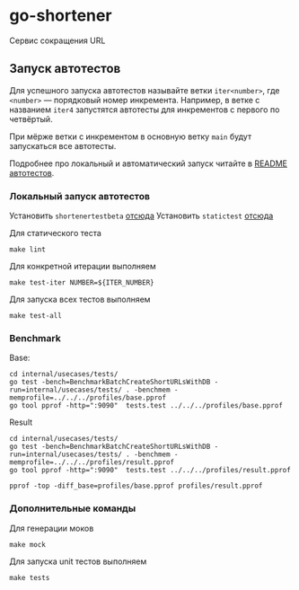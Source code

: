 # go-shortener
Сервис сокращения URL


## Запуск автотестов

Для успешного запуска автотестов называйте ветки `iter<number>`, где `<number>` — порядковый номер инкремента. Например, в ветке с названием `iter4` запустятся автотесты для инкрементов с первого по четвёртый.

При мёрже ветки с инкрементом в основную ветку `main` будут запускаться все автотесты.

Подробнее про локальный и автоматический запуск читайте в [README автотестов](https://github.com/Yandex-Practicum/go-autotests).

### Локальный запуск автотестов

Установить `shortenertestbeta` [отсюда](https://github.com/Yandex-Practicum/go-autotests?tab=readme-ov-file#%D1%82%D1%80%D0%B5%D0%BA-%D1%81%D0%B5%D1%80%D0%B2%D0%B8%D1%81-%D1%81%D0%BE%D0%BA%D1%80%D0%B0%D1%89%D0%B5%D0%BD%D0%B8%D1%8F-url)
Установить `statictest` [отсюда](https://github.com/Yandex-Practicum/go-autotests?tab=readme-ov-file#%D1%82%D1%80%D0%B5%D0%BA-%D1%81%D0%B5%D1%80%D0%B2%D0%B8%D1%81-%D1%81%D0%BE%D0%BA%D1%80%D0%B0%D1%89%D0%B5%D0%BD%D0%B8%D1%8F-url)

Для статического теста
```shell
make lint
```

Для конкретной итерации выполняем 
```shell
make test-iter NUMBER=${ITER_NUMBER}
```

Для запуска всех тестов выполняем
```shell
make test-all
```

### Benchmark
Base:
```shell
cd internal/usecases/tests/
go test -bench=BenchmarkBatchCreateShortURLsWithDB -run=internal/usecases/tests/ . -benchmem -memprofile=../../../profiles/base.pprof
go tool pprof -http=":9090"  tests.test ../../../profiles/base.pprof
```
Result
```shell
cd internal/usecases/tests/
go test -bench=BenchmarkBatchCreateShortURLsWithDB -run=internal/usecases/tests/ . -benchmem -memprofile=../../../profiles/result.pprof
go tool pprof -http=":9090"  tests.test ../../../profiles/result.pprof

pprof -top -diff_base=profiles/base.pprof profiles/result.pprof
```


### Дополнительные команды

Для генерации моков
```shell
make mock
```

Для запуска unit тестов выполняем
```shell
make tests
```
